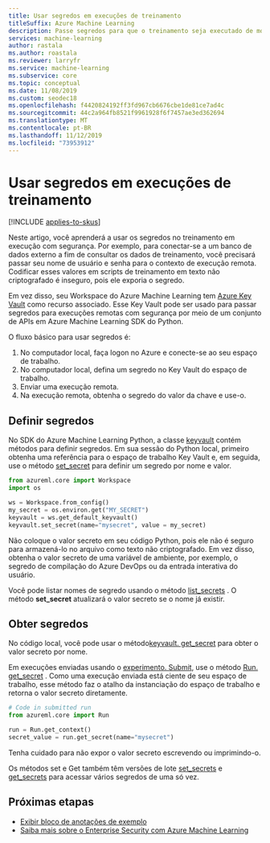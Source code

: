 ```yaml
---
title: Usar segredos em execuções de treinamento
titleSuffix: Azure Machine Learning
description: Passe segredos para que o treinamento seja executado de modo seguro usando o espaço de trabalho Key Vault
services: machine-learning
author: rastala
ms.author: roastala
ms.reviewer: larryfr
ms.service: machine-learning
ms.subservice: core
ms.topic: conceptual
ms.date: 11/08/2019
ms.custom: seodec18
ms.openlocfilehash: f4420824192ff3fd967cb6676cbe1de81ce7ad4c
ms.sourcegitcommit: 44c2a964fb8521f9961928f6f7457ae3ed362694
ms.translationtype: MT
ms.contentlocale: pt-BR
ms.lasthandoff: 11/12/2019
ms.locfileid: "73953912"
---
```

# <a name="use-secrets-in-training-runs"></a>Usar segredos em execuções de treinamento
[!INCLUDE [applies-to-skus](../../../includes/aml-applies-to-basic-enterprise-sku.md)]

Neste artigo, você aprenderá a usar os segredos no treinamento em execução com segurança. Por exemplo, para conectar-se a um banco de dados externo a fim de consultar os dados de treinamento, você precisará passar seu nome de usuário e senha para o contexto de execução remota. Codificar esses valores em scripts de treinamento em texto não criptografado é inseguro, pois ele exporia o segredo. 

Em vez disso, seu Workspace do Azure Machine Learning tem [Azure Key Vault](https://docs.microsoft.com/azure/key-vault/key-vault-overview) como recurso associado. Esse Key Vault pode ser usado para passar segredos para execuções remotas com segurança por meio de um conjunto de APIs em Azure Machine Learning SDK do Python.

O fluxo básico para usar segredos é:
 1. No computador local, faça logon no Azure e conecte-se ao seu espaço de trabalho.
 2. No computador local, defina um segredo no Key Vault do espaço de trabalho.
 3. Enviar uma execução remota.
 4. Na execução remota, obtenha o segredo do valor da chave e use-o.

## <a name="set-secrets"></a>Definir segredos

No SDK do Azure Machine Learning Python, a classe [keyvault](https://docs.microsoft.com/python/api/azureml-core/azureml.core.keyvault.keyvault?view=azure-ml-py) contém métodos para definir segredos. Em sua sessão do Python local, primeiro obtenha uma referência para o espaço de trabalho Key Vault e, em seguida, use o método [set_secret](https://docs.microsoft.com/python/api/azureml-core/azureml.core.keyvault.keyvault?view=azure-ml-py#set-secret-name--value-) para definir um segredo por nome e valor.

```python
from azureml.core import Workspace
import os

ws = Workspace.from_config()
my_secret = os.environ.get("MY_SECRET")
keyvault = ws.get_default_keyvault()
keyvault.set_secret(name="mysecret", value = my_secret)
```

Não coloque o valor secreto em seu código Python, pois ele não é seguro para armazená-lo no arquivo como texto não criptografado. Em vez disso, obtenha o valor secreto de uma variável de ambiente, por exemplo, o segredo de compilação do Azure DevOps ou da entrada interativa do usuário.

Você pode listar nomes de segredo usando o método [list_secrets](https://docs.microsoft.com/python/api/azureml-core/azureml.core.keyvault.keyvault?view=azure-ml-py#list-secrets--) . O método __set_secret__ atualizará o valor secreto se o nome já existir.

## <a name="get-secrets"></a>Obter segredos

No código local, você pode usar o método[keyvault. get_secret](https://docs.microsoft.com/python/api/azureml-core/azureml.core.keyvault.keyvault?view=azure-ml-py#get-secret-name-) para obter o valor secreto por nome.

Em execuções enviadas usando o [experimento. Submit](https://docs.microsoft.com/python/api/azureml-core/azureml.core.experiment.experiment?view=azure-ml-py#submit-config--tags-none----kwargs-), use o método [Run. get_secret](https://docs.microsoft.com/python/api/azureml-core/azureml.core.run.run?view=azure-ml-py#get-secret-name-) . Como uma execução enviada está ciente de seu espaço de trabalho, esse método faz o atalho da instanciação do espaço de trabalho e retorna o valor secreto diretamente.

```python
# Code in submitted run
from azureml.core import Run

run = Run.get_context()
secret_value = run.get_secret(name="mysecret")
```

Tenha cuidado para não expor o valor secreto escrevendo ou imprimindo-o.

Os métodos set e Get também têm versões de lote [set_secrets](https://docs.microsoft.com/python/api/azureml-core/azureml.core.keyvault.keyvault?view=azure-ml-py#set-secrets-secrets-batch-) e [get_secrets](https://docs.microsoft.com/python/api/azureml-core/azureml.core.run.run?view=azure-ml-py#get-secrets-secrets-) para acessar vários segredos de uma só vez.

## <a name="next-steps"></a>Próximas etapas

 * [Exibir bloco de anotações de exemplo](https://github.com/Azure/MachineLearningNotebooks/blob/master/how-to-use-azureml/manage-azureml-service/authentication-in-azureml/authentication-in-azureml.ipynb)
 * [Saiba mais sobre o Enterprise Security com Azure Machine Learning](concept-enterprise-security.md)
